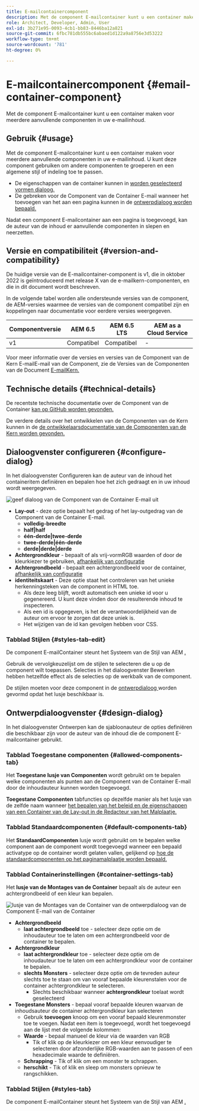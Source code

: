 ```yaml
---
title: E-mailcontainercomponent
description: Met de component E-mailcontainer kunt u een container maken voor meerdere aanvullende componenten in uw e-mailinhoud.
role: Architect, Developer, Admin, User
exl-id: 3b271e95-0093-4cb1-bb83-8446ba12a821
source-git-commit: 6fbc781db555bc6abaed1d122a9a8756e3d53222
workflow-type: tm+mt
source-wordcount: '781'
ht-degree: 0%

---
```



# E-mailcontainercomponent {#email-container-component}

Met de component E-mailcontainer kunt u een container maken voor meerdere aanvullende componenten in uw e-mailinhoud.

## Gebruik {#usage}

Met de component E-mailcontainer kunt u een container maken voor meerdere aanvullende componenten in uw e-mailinhoud. U kunt deze component gebruiken om andere componenten te groeperen en een algemene stijl of indeling toe te passen.

* De eigenschappen van de container kunnen in [ worden geselecteerd vormen dialoog.](#configure-dialog)
* De gebreken voor de Component van de Container E-mail wanneer het toevoegen van het aan een pagina kunnen in de [ ontwerpdialoog worden bepaald.](#design-dialog)

Nadat een component E-mailcontainer aan een pagina is toegevoegd, kan de auteur van de inhoud er aanvullende componenten in slepen en neerzetten.

## Versie en compatibiliteit {#version-and-compatibility}

De huidige versie van de E-mailcontainer-component is v1, die in oktober 2022 is geïntroduceerd met release X van de e-mailkern-componenten, en die in dit document wordt beschreven.

In de volgende tabel worden alle ondersteunde versies van de component, de AEM-versies waarmee de versies van de component compatibel zijn en koppelingen naar documentatie voor eerdere versies weergegeven.

| Componentversie | AEM 6.5 | AEM 6.5 LTS | AEM as a Cloud Service |
|---|---|---|---|
| v1 | Compatibel | Compatibel | - |

Voor meer informatie over de versies en versies van de Component van de Kern E-mailE-mail van de Component, zie de Versies van de Componenten van de Document [ E-mailKern.](/help/email/versions.md)

## Technische details {#technical-details}

De recentste technische documentatie over de Component van de Container [ kan op GitHub worden gevonden.](https://adobe.com/go/aem_cmp_tech_email_container_v1)

De verdere details over het ontwikkelen van de Componenten van de Kern kunnen in de [ de ontwikkelaarsdocumentatie van de Componenten van de Kern worden gevonden.](/help/developing/overview.md)

## Dialoogvenster configureren {#configure-dialog}

In het dialoogvenster Configureren kan de auteur van de inhoud het containeritem definiëren en bepalen hoe het zich gedraagt en in uw inhoud wordt weergegeven.

![ geef dialoog van de Component van de Container E-mail uit ](/help/email/assets/email-container-configure.png)

* **Lay-out** - deze optie bepaalt het gedrag of het lay-outgedrag van de Component van de Container E-mail.
   * **volledig-breedte**
   * **half|half**
   * **één-derde|twee-derde**
   * **twee-derde|één-derde**
   * **derde|derde|derde**
* **Achtergrondkleur** - bepaalt of als vrij-vormRGB waarden of door de kleurkiezer te gebruiken, [ afhankelijk van configuratie ](#container-settings-tab)
* **Achtergrondbeeld** - bepaalt een achtergrondbeeld voor de container, [ afhankelijk van configuratie ](#container-settings-tab)
* **identiteitskaart** - Deze optie staat het controleren van het unieke herkenningsteken van de component in HTML toe.
   * Als deze leeg blijft, wordt automatisch een unieke id voor u gegenereerd. U kunt deze vinden door de resulterende inhoud te inspecteren.
   * Als een id is opgegeven, is het de verantwoordelijkheid van de auteur om ervoor te zorgen dat deze uniek is.
   * Het wijzigen van de id kan gevolgen hebben voor CSS.

### Tabblad Stijlen {#styles-tab-edit}

De component E-mailContainer steunt het Systeem van de Stijl van AEM [.](/help/get-started/authoring.md#component-styling)

Gebruik de vervolgkeuzelijst om de stijlen te selecteren die u op de component wilt toepassen. Selecties in het dialoogvenster Bewerken hebben hetzelfde effect als de selecties op de werkbalk van de component.

De stijlen moeten voor deze component in de [ ontwerpdialoog ](#design-dialog) worden gevormd opdat het lusje beschikbaar is.

## Ontwerpdialoogvenster {#design-dialog}

In het dialoogvenster Ontwerpen kan de sjabloonauteur de opties definiëren die beschikbaar zijn voor de auteur van de inhoud die de component E-mailcontainer gebruikt.

### Tabblad Toegestane componenten {#allowed-components-tab}

Het **Toegestane lusje van Componenten** wordt gebruikt om te bepalen welke componenten als punten aan de Component van de Container E-mail door de inhoudauteur kunnen worden toegevoegd.

**Toegestane Componenten** tabfuncties op dezelfde manier als het lusje van de zelfde naam wanneer [ het bepalen van het beleid en de eigenschappen van een Container van de Lay-out in de Redacteur van het Malplaatje.](https://experienceleague.adobe.com/docs/experience-manager-cloud-service/sites/authoring/features/templates.html)

### Tabblad Standaardcomponenten {#default-components-tab}

Het **StandaardComponenten** lusje wordt gebruikt om te bepalen welke component aan de component wordt toegevoegd wanneer een bepaald activatype op de container wordt gelaten vallen, gelijkend op [ hoe de standaardcomponenten op het paginamalplaatje worden bepaald.](https://experienceleague.adobe.com/docs/experience-manager-cloud-service/sites/authoring/features/templates.html)

### Tabblad Containerinstellingen {#container-settings-tab}

Het **lusje van de Montages van de Container** bepaalt als de auteur een achtergrondbeeld of een kleur kan bepalen.

![ lusje van de Montages van de Container van de ontwerpdialoog van de Component E-mail van de Container ](/help/email/assets/email-container-design-container-settings.png)

* **Achtergrondbeeld**
   * **laat achtergrondbeeld** toe - selecteer deze optie om de inhoudauteur toe te laten om een achtergrondbeeld voor de container te bepalen.
* **Achtergrondkleur**
   * **laat achtergrondkleur** toe - selecteer deze optie om de inhoudauteur toe te laten om een achtergrondkleur voor de container te bepalen.
   * **slechts Monsters** - selecteer deze optie om de tevreden auteur slechts toe te staan om van vooraf bepaalde kleurenstalen voor de container achtergrondkleur te selecteren.
      * Slechts beschikbaar wanneer **achtergrondkleur** toelaat wordt geselecteerd
* **Toegestane Monsters** - bepaal vooraf bepaalde kleuren waarvan de inhoudsauteur de container achtergrondkleur kan selecteren
   * Gebruik **toevoegen** knoop om een vooraf bepaald kleurenmonster toe te voegen. Nadat een item is toegevoegd, wordt het toegevoegd aan de lijst met de volgende kolommen:
   * **Waarde** - bepaal manueel de kleur via de waarden van RGB
      * Tik of klik op de kleurkiezer om een kleur eenvoudiger te selecteren door afzonderlijke RGB-waarden aan te passen of een hexadecimale waarde te definiëren.
   * **Schrapping** - Tik of klik om een monster te schrappen.
   * **herschikt** - Tik of klik en sleep om monsters opnieuw te rangschikken.

### Tabblad Stijlen {#styles-tab}

De component E-mailContainer steunt het Systeem van de Stijl van AEM [.](/help/get-started/authoring.md#component-styling)
